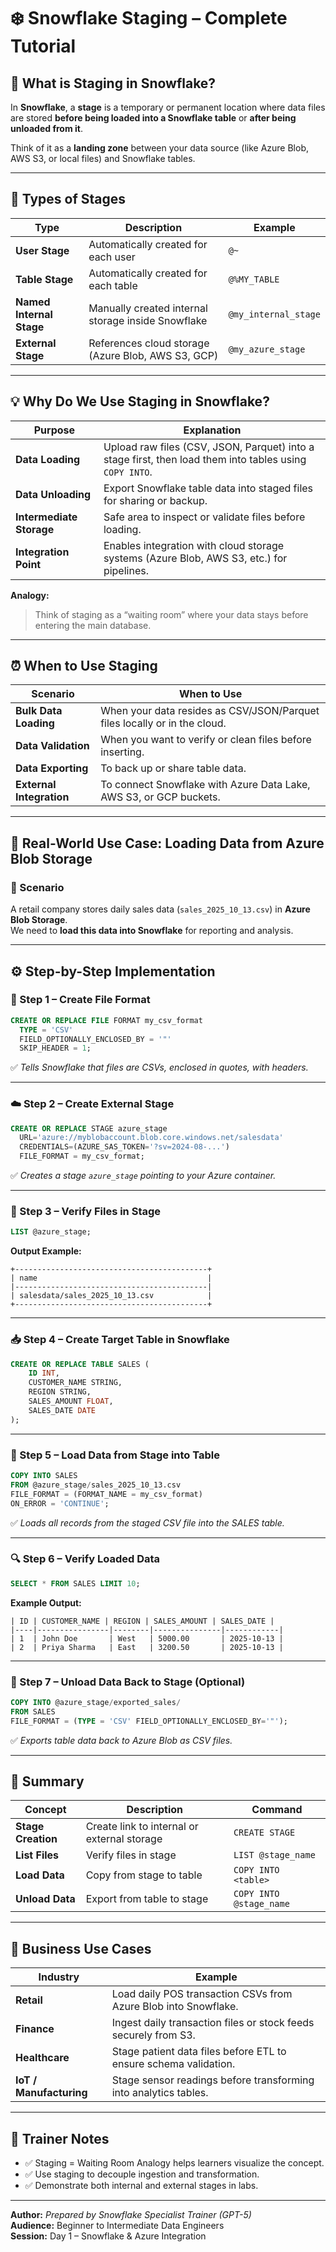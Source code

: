 # ❄️ Snowflake Staging – Complete Tutorial

## 🧭 What is Staging in Snowflake?

In **Snowflake**, a **stage** is a temporary or permanent location where data files are stored **before being loaded into a Snowflake table** or **after being unloaded from it**.

Think of it as a **landing zone** between your data source (like Azure Blob, AWS S3, or local files) and Snowflake tables.

---

## 🧩 Types of Stages

| Type | Description | Example |
|------|--------------|----------|
| **User Stage** | Automatically created for each user | `@~` |
| **Table Stage** | Automatically created for each table | `@%MY_TABLE` |
| **Named Internal Stage** | Manually created internal storage inside Snowflake | `@my_internal_stage` |
| **External Stage** | References cloud storage (Azure Blob, AWS S3, GCP) | `@my_azure_stage` |

---

## 💡 Why Do We Use Staging in Snowflake?

| Purpose | Explanation |
|----------|--------------|
| **Data Loading** | Upload raw files (CSV, JSON, Parquet) into a stage first, then load them into tables using `COPY INTO`. |
| **Data Unloading** | Export Snowflake table data into staged files for sharing or backup. |
| **Intermediate Storage** | Safe area to inspect or validate files before loading. |
| **Integration Point** | Enables integration with cloud storage systems (Azure Blob, AWS S3, etc.) for pipelines. |

**Analogy:**  
> Think of staging as a “waiting room” where your data stays before entering the main database.

---

## ⏰ When to Use Staging

| Scenario | When to Use |
|-----------|-------------|
| **Bulk Data Loading** | When your data resides as CSV/JSON/Parquet files locally or in the cloud. |
| **Data Validation** | When you want to verify or clean files before inserting. |
| **Data Exporting** | To back up or share table data. |
| **External Integration** | To connect Snowflake with Azure Data Lake, AWS S3, or GCP buckets. |

---

## 🏢 Real-World Use Case: Loading Data from Azure Blob Storage

### 🎯 Scenario

A retail company stores daily sales data (`sales_2025_10_13.csv`) in **Azure Blob Storage**.  
We need to **load this data into Snowflake** for reporting and analysis.

---

## ⚙️ Step-by-Step Implementation

### 🧩 Step 1 – Create File Format

```sql
CREATE OR REPLACE FILE FORMAT my_csv_format
  TYPE = 'CSV'
  FIELD_OPTIONALLY_ENCLOSED_BY = '"'
  SKIP_HEADER = 1;
```

✅ *Tells Snowflake that files are CSVs, enclosed in quotes, with headers.*

---

### ☁️ Step 2 – Create External Stage

```sql
CREATE OR REPLACE STAGE azure_stage
  URL='azure://myblobaccount.blob.core.windows.net/salesdata'
  CREDENTIALS=(AZURE_SAS_TOKEN='?sv=2024-08-...')
  FILE_FORMAT = my_csv_format;
```

✅ *Creates a stage `azure_stage` pointing to your Azure container.*

---

### 🧾 Step 3 – Verify Files in Stage

```sql
LIST @azure_stage;
```

**Output Example:**
```
+-------------------------------------------+
| name                                      |
|-------------------------------------------|
| salesdata/sales_2025_10_13.csv            |
+-------------------------------------------+
```

---

### 📥 Step 4 – Create Target Table in Snowflake

```sql
CREATE OR REPLACE TABLE SALES (
    ID INT,
    CUSTOMER_NAME STRING,
    REGION STRING,
    SALES_AMOUNT FLOAT,
    SALES_DATE DATE
);
```

---

### 🚀 Step 5 – Load Data from Stage into Table

```sql
COPY INTO SALES
FROM @azure_stage/sales_2025_10_13.csv
FILE_FORMAT = (FORMAT_NAME = my_csv_format)
ON_ERROR = 'CONTINUE';
```

✅ *Loads all records from the staged CSV file into the SALES table.*

---

### 🔍 Step 6 – Verify Loaded Data

```sql
SELECT * FROM SALES LIMIT 10;
```

**Example Output:**
```
| ID | CUSTOMER_NAME | REGION | SALES_AMOUNT | SALES_DATE |
|----|----------------|--------|---------------|------------|
| 1  | John Doe       | West   | 5000.00       | 2025-10-13 |
| 2  | Priya Sharma   | East   | 3200.50       | 2025-10-13 |
```

---

### 🧹 Step 7 – Unload Data Back to Stage (Optional)

```sql
COPY INTO @azure_stage/exported_sales/
FROM SALES
FILE_FORMAT = (TYPE = 'CSV' FIELD_OPTIONALLY_ENCLOSED_BY='"');
```

✅ *Exports table data back to Azure Blob as CSV files.*

---

## 📘 Summary

| Concept | Description | Command |
|----------|--------------|----------|
| **Stage Creation** | Create link to internal or external storage | `CREATE STAGE` |
| **List Files** | Verify files in stage | `LIST @stage_name` |
| **Load Data** | Copy from stage to table | `COPY INTO <table>` |
| **Unload Data** | Export from table to stage | `COPY INTO @stage_name` |

---

## 💼 Business Use Cases

| Industry | Example |
|-----------|----------|
| **Retail** | Load daily POS transaction CSVs from Azure Blob into Snowflake. |
| **Finance** | Ingest daily transaction files or stock feeds securely from S3. |
| **Healthcare** | Stage patient data files before ETL to ensure schema validation. |
| **IoT / Manufacturing** | Stage sensor readings before transforming into analytics tables. |

---

## 🧠 Trainer Notes

- ✅ Staging = Waiting Room Analogy helps learners visualize the concept.  
- ✅ Use staging to decouple ingestion and transformation.  
- ✅ Demonstrate both internal and external stages in labs.

---

**Author:** *Prepared by Snowflake Specialist Trainer (GPT-5)*  
**Audience:** Beginner to Intermediate Data Engineers  
**Session:** Day 1 – Snowflake & Azure Integration
